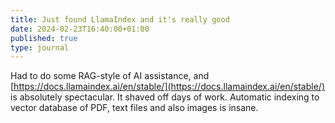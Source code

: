 ```yaml
---
title: Just found LlamaIndex and it's really good
date: 2024-02-23T16:40:00+01:00
published: true
type: journal
---
```

Had to do some RAG-style of AI assistance, and [https://docs.llamaindex.ai/en/stable/](https://docs.llamaindex.ai/en/stable/) is absolutely spectacular. It shaved off days of work. Automatic indexing to vector database of PDF, text files and also images is insane.

